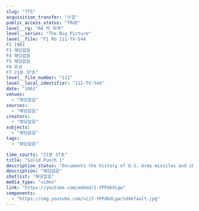 ```yaml
---
slug: "775"
acquisition_transfer: "수집"
public_access_status: "TRUE"
level__rg: "R4 빅 픽쳐"
level__series: "The Big Picture"
level__file: "F1 RG 111-TV-544
F2 1961
F3 해당없음
F4 해당없음
F5 해당없음
F6 유성
F7 21분 37초"
level__file_number: "111"
level__local_identifier: "111-TV-544"
date: "1961"
venues: 
  - "해당없음"
sources: 
  - "해당없음"
creators: 
  - "해당없음"
subjects: 
  - "해당없음"
tags: 
  - "해당없음"

time_courts: "21분 37초"
title: "Solid Punch 1"
description_status: "Documents the history of U.S. Army missiles and shows examples of types, uses and versatility of Army missile power."
description: "해당없음"
shotlist: "해당없음"
media_type: "video"
link: "https://youtube.com/embed/2-YPPdbXLgw"
components: 
  - "https://img.youtube.com/vi/2-YPPdbXLgw/sddefault.jpg"
---
```

